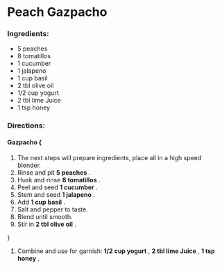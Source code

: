# Peach Gazpacho 

### Ingredients: 
* 5 peaches
* 8 tomatillos
* 1 cucumber
* 1 jalapeno
* 1 cup basil
* 2 tbl olive oil
* 1/2 cup yogurt
* 2 tbl lime Juice
* 1 tsp honey

### Directions: 

#### Gazpacho {
1. The next steps will prepare ingredients, place all in a high speed blender. 
2. Rinse and pit **5 peaches** . 
3. Husk and rinse **8 tomatillos** . 
4. Peel and seed **1 cucumber** . 
5. Stem and seed **1 jalapeno** . 
6. Add **1 cup basil** . 
7. Salt and pepper to taste. 
8. Blend until smooth. 
9. Stir in **2 tbl olive oil** . 

}

1. Combine and use for garnish: **1/2 cup yogurt** , **2 tbl lime Juice** , **1 tsp honey** . 
